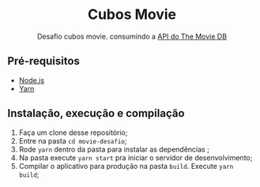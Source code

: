 <h1 align="center">Cubos Movie </h1>

<p align="center">Desafio cubos movie. consumindo a <a href="https://www.themoviedb.org/documentation/api" arget="_blank">API do The Movie DB</a></p>


## Pré-requisitos

- [Node.js](https://nodejs.org/en/)
- [Yarn](https://yarnpkg.com/pt-BR/docs/install)

## Instalação, execução e compilação

1. Faça um clone desse repositório;
2. Entre na pasta `cd movie-desafio`;
3. Rode `yarn` dentro da pasta para instalar as dependências ;
4. Na pasta execute `yarn start` pra iniciar o servidor de desenvolvimento;
5. Compilar o aplicativo para produção na pasta `build`. Execute `yarn build`;
